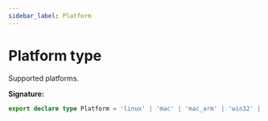 ```yaml
---
sidebar_label: Platform
---
```


# Platform type

Supported platforms.

**Signature:**

```typescript
export declare type Platform = 'linux' | 'mac' | 'mac_arm' | 'win32' | 'win64';
```
